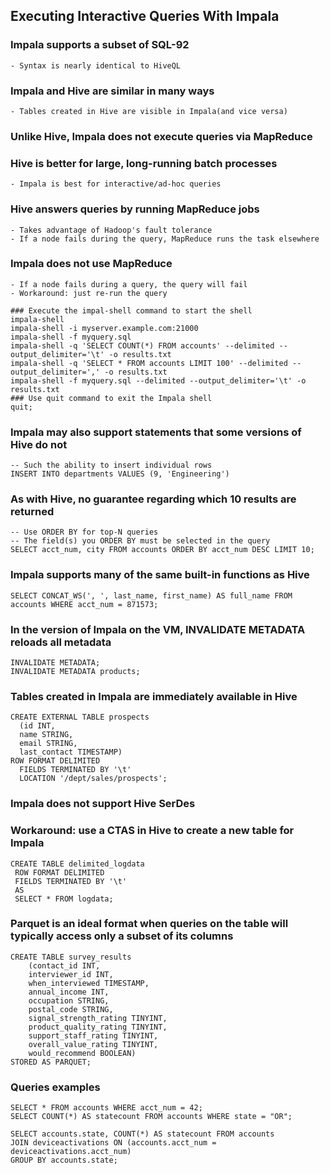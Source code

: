 ## Executing Interactive Queries With Impala

### Impala supports a subset of SQL-92
````text
- Syntax is nearly identical to HiveQL
````

### Impala and Hive are similar in many ways
````
- Tables created in Hive are visible in Impala(and vice versa)
````

### Unlike Hive, Impala does not execute queries via MapReduce

### Hive is better for large, long-running batch processes
````
- Impala is best for interactive/ad-hoc queries
````

### Hive answers queries by running MapReduce jobs
````
- Takes advantage of Hadoop's fault tolerance
- If a node fails during the query, MapReduce runs the task elsewhere
````

### Impala does not use MapReduce
````
- If a node fails during a query, the query will fail
- Workaround: just re-run the query
````
````shell script
### Execute the impal-shell command to start the shell
impala-shell
impala-shell -i myserver.example.com:21000
impala-shell -f myquery.sql
impala-shell -q 'SELECT COUNT(*) FROM accounts' --delimited --output_delimiter='\t' -o results.txt
impala-shell -q 'SELECT * FROM accounts LIMIT 100' --delimited --output_delimiter=',' -o results.txt
impala-shell -f myquery.sql --delimited --output_delimiter='\t' -o results.txt
### Use quit command to exit the Impala shell
quit;
````

### Impala may also support statements that some versions of Hive do not
````sqlite-sql
-- Such the ability to insert individual rows
INSERT INTO departments VALUES (9, 'Engineering')
````

### As with Hive, no guarantee regarding which 10 results are returned
````sqlite-sql
-- Use ORDER BY for top-N queries
-- The field(s) you ORDER BY must be selected in the query
SELECT acct_num, city FROM accounts ORDER BY acct_num DESC LIMIT 10;
````

### Impala supports many of the same built-in functions as Hive
````sqlite-sql
SELECT CONCAT_WS(', ', last_name, first_name) AS full_name FROM accounts WHERE acct_num = 871573;
````

### In the version of Impala on the VM, INVALIDATE METADATA reloads all metadata
````sqlite-sql
INVALIDATE METADATA;
INVALIDATE METADATA products;
````

### Tables created in Impala are immediately available in Hive
````sqlite-sql
CREATE EXTERNAL TABLE prospects
  (id INT,
  name STRING,
  email STRING,
  last_contact TIMESTAMP)
ROW FORMAT DELIMITED
  FIELDS TERMINATED BY '\t'
  LOCATION '/dept/sales/prospects';
````

### Impala does not support Hive SerDes
### Workaround: use a CTAS in Hive to create a new table for Impala
````sqlite-sql
CREATE TABLE delimited_logdata
 ROW FORMAT DELIMITED
 FIELDS TERMINATED BY '\t'
 AS
 SELECT * FROM logdata;
````

### Parquet is an ideal format when queries on the table will typically access only a subset of its columns
````sqlite-sql
CREATE TABLE survey_results
    (contact_id INT,
    interviewer_id INT,
    when_interviewed TIMESTAMP,
    annual_income INT,
    occupation STRING,
    postal_code STRING,
    signal_strength_rating TINYINT,
    product_quality_rating TINYINT,
    support_staff_rating TINYINT,
    overall_value_rating TINYINT,
    would_recommend BOOLEAN)
STORED AS PARQUET;
````

### Queries examples
````sqlite-sql
SELECT * FROM accounts WHERE acct_num = 42;
SELECT COUNT(*) AS statecount FROM accounts WHERE state = "OR";

SELECT accounts.state, COUNT(*) AS statecount FROM accounts
JOIN deviceactivations ON (accounts.acct_num = deviceactivations.acct_num)
GROUP BY accounts.state;
````
